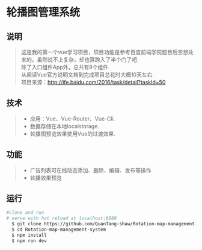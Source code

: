 轮播图管理系统
====

## 说明
> 这是我的第一个vue学习项目，项目功能是参考百度前端学院题目后空想处来的，虽然说不上复杂，却也算跨入了半个门了吧.</br>
>除了入口组件App外，总共有8个组件.</br>
>从阅读Vue官方说明文档到完成项目总花时大概10天左右.</br> 
>项目来源：http://ife.baidu.com/2016/task/detail?taskId=50 </br>

## 技术
>* 应用：Vue、Vue-Router、Vue-Cli.
>* 数据存储在本地localstorage.
>* 轮播图预览效果使用Vue的过渡效果.

## 功能
>* 广告列表可在线动态添加、删除、编辑、发布等操作.
>* 轮播效果预览


## 运行

``` bash
#clone and run
# serve with hot reload at localhost:8080
  $ git clone https://github.com/QuanTang-shaw/Rotation-map-management-system
  $ cd Rotation-map-management-system
  $ npm install
  $ npm run dev
```
